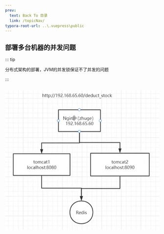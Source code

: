 ```yaml
---
prev:
  text: Back To 目录
  link: /topicNav/
typora-root-url: ..\.vuepress\public
---
```






## 部署多台机器的并发问题

::: tip

分布式架构的部署，JVM的并发锁保证不了并发的问题

:::

```

```

![image-20220809184941967](/images/lock/image-20220809184941967.png)